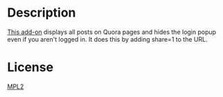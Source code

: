 # Description
[This add-on](https://addons.mozilla.org/en-US/firefox/addon/quora-share/) displays all posts on Quora pages and hides the login popup even if you aren't logged in. It does this by adding share=1 to the URL.

# License
[MPL2](https://www.mozilla.org/MPL/2.0/)
